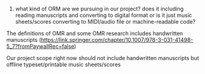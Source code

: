 
1. what kind of ORM are we pursuing in our project? does it including reading manuscripts and converting to digital format or is it just music sheets/scores converting to MIDI/audio file or machine-readable code?

The definitions of OMR and some OMR research includes handwritten manuscripts (https://link.springer.com/chapter/10.1007/978-3-031-41498-5_7?fromPaywallRec=false)

Our project scope right now should not include handwritten manuscripts but offline typeset/printable music sheets/scores